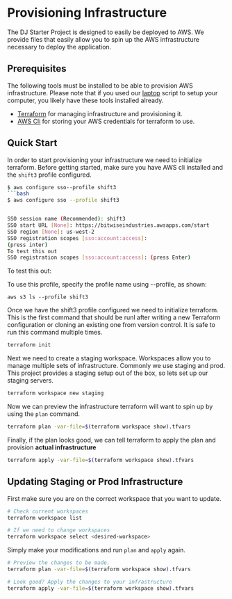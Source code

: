# Provisioning Infrastructure

The DJ Starter Project is designed to easily be deployed to AWS. We
provide files that easily allow you to spin up the AWS infrastructure
necessary to deploy the application.

## Prerequisites

The following tools must be installed to be able to provision AWS
infrastructure. Please note that if you used our
[laptop](https://github.com/shift3/laptop) script to setup your
computer, you likely have these tools installed already.

- [Terraform](https://www.terraform.io/) for managing infrastructure and
  provisioning it.
- [AWS Cli](https://aws.amazon.com/cli/) for storing your AWS
  credentials for terraform to use.

## Quick Start

In order to start provisioning your infrastructure we need to initialize
terraform. Before getting started, make sure you have AWS cli installed
and the `shift3` profile configured.

```bash
$ aws configure sso--profile shift3
```bash	
$ aws configure sso --profile shift3


SSO session name (Recommended): shift3
SSO start URL [None]: https://bitwiseindustries.awsapps.com/start
SSO region [None]: us-west-2
SSO registration scopes [sso:account:access]:
(press inter)
To test this out
SSO registration scopes [sso:account:access]: (press Enter)
```
To test this out: 


To use this profile, specify the profile name using --profile, as shown:

`aws s3 ls --profile shift3`

Once we have the shift3 profile configured we need to initialize
terraform. This is the first command that should be runl after writing a
new Terraform configuration or cloning an existing one from version
control. It is safe to run this command multiple times.

```bash
terraform init
```

Next we need to create a staging workspace. Workspaces allow you to
manage multiple sets of infrastructure. Commonly we use staging and
prod. This project provides a staging setup out of the box, so lets set
up our staging servers.

```bash
terraform workspace new staging
```

Now we can preview the infrastructure terraform will want to spin up by
using the `plan` command.

```bash
terraform plan -var-file=$(terraform workspace show).tfvars
```

Finally, if the plan looks good, we can tell terraform to apply the plan
and provision **actual infrastructure**

```bash
terraform apply -var-file=$(terraform workspace show).tfvars
```

## Updating Staging or Prod Infrastructure

First make sure you are on the correct workspace that you want to
update.

```bash
# Check current workspaces
terraform workspace list

# If we need to change workspaces
terraform workspace select <desired-workspace>
```

Simply make your modifications and run `plan` and `apply` again.

```bash
# Preview the changes to be made.
terraform plan -var-file=$(terraform workspace show).tfvars

# Look good? Apply the changes to your infrastructure
terraform apply -var-file=$(terraform workspace show).tfvars
```
